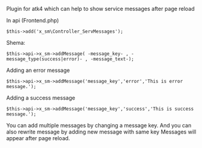 
Plugin for atk4 which can help to show service messages after page reload

In api (Frontend.php)
    
    $this->add('x_sm\Controller_ServMessages'); 
    
    
Shema:

    $this->api->x_sm->addMessage( -message_key- , -message_type(success|error)- , -message_text-);
    
Adding an error message

    $this->api->x_sm->addMessage('message_key','error','This is error message.');
    
Adding a success message

    $this->api->x_sm->addMessage('message_key','success','This is success message.');
    
You can add multiple messages by changing a message key. And you can also rewrite message by adding new message with same key
Messages will appear after page reload.
